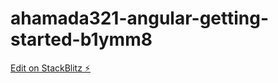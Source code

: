 # ahamada321-angular-getting-started-b1ymm8

[Edit on StackBlitz ⚡️](https://stackblitz.com/edit/ahamada321-angular-getting-started-b1ymm8)